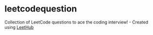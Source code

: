 # leetcodequestion
Collection of LeetCode questions to ace the coding interview! - Created using [LeetHub](https://github.com/QasimWani/LeetHub)
